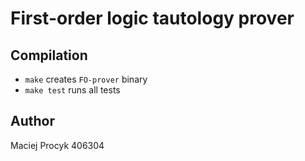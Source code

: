 # First-order logic tautology prover

## Compilation

- `make` creates `FO-prover` binary
- `make test` runs all tests

## Author

Maciej Procyk 406304
